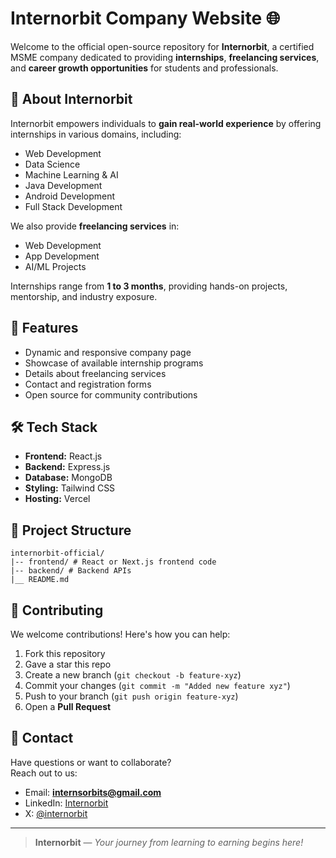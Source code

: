 # Internorbit Company Website 🌐

Welcome to the official open-source repository for **Internorbit**, a certified MSME company dedicated to providing **internships**, **freelancing services**, and **career growth opportunities** for students and professionals.

## 🚀 About Internorbit
Internorbit empowers individuals to **gain real-world experience** by offering internships in various domains, including:

- Web Development
- Data Science
- Machine Learning & AI
- Java Development
- Android Development
- Full Stack Development

We also provide **freelancing services** in:
- Web Development
- App Development
- AI/ML Projects

Internships range from **1 to 3 months**, providing hands-on projects, mentorship, and industry exposure.

## 🌟 Features
- Dynamic and responsive company page
- Showcase of available internship programs
- Details about freelancing services
- Contact and registration forms
- Open source for community contributions

## 🛠️ Tech Stack
- **Frontend:** React.js 
- **Backend:**  Express.js
- **Database:** MongoDB
- **Styling:** Tailwind CSS
- **Hosting:** Vercel

## 📂 Project Structure
```
internorbit-official/
|-- frontend/ # React or Next.js frontend code
|-- backend/ # Backend APIs
|__ README.md
```


## 🤝 Contributing
We welcome contributions! Here's how you can help:
1. Fork this repository
2. Gave a star this repo
3. Create a new branch (`git checkout -b feature-xyz`)
4. Commit your changes (`git commit -m "Added new feature xyz"`)
5. Push to your branch (`git push origin feature-xyz`)
6. Open a **Pull Request**

## 📧 Contact
Have questions or want to collaborate?  
Reach out to us:
- Email: **internsorbits@gmail.com**
- LinkedIn: [Internorbit](https://www.linkedin.com/company/intern-orbit/)
- X: [@internorbit](https://x.com/internorbit)

---

> **Internorbit** — *Your journey from learning to earning begins here!*
